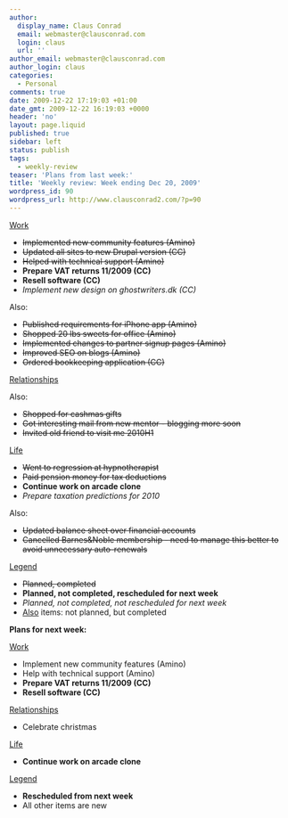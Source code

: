 ```yaml
---
author:
  display_name: Claus Conrad
  email: webmaster@clausconrad.com
  login: claus
  url: ''
author_email: webmaster@clausconrad.com
author_login: claus
categories:
  - Personal
comments: true
date: 2009-12-22 17:19:03 +01:00
date_gmt: 2009-12-22 16:19:03 +0000
header: 'no'
layout: page.liquid
published: true
sidebar: left
status: publish
tags:
  - weekly-review
teaser: 'Plans from last week:'
title: 'Weekly review: Week ending Dec 20, 2009'
wordpress_id: 90
wordpress_url: http://www.clausconrad2.com/?p=90
---
```

<u>Work</u>

*   <del>Implemented new community features (Amino)</del>
*   <del>Updated all sites to new Drupal version (CC)</del>
*   <del>Helped with technical support (Amino)</del>
*   **Prepare VAT returns 11/2009 (CC)**
*   **Resell software (CC)**
*   _Implement new design on ghostwriters.dk (CC)_

Also:

*   <del>Published requirements for iPhone app (Amino)</del>
*   <del>Shopped 20 lbs sweets for office (Amino)</del>
*   <del>Implemented changes to partner signup pages (Amino)</del>
*   <del>Improved SEO on blogs (Amino)</del>
*   <del>Ordered bookkeeping application (CC)</del>

<u>Relationships</u>

Also:

*   <del>Shopped for cashmas gifts</del>
*   <del>Got interesting mail from new mentor - blogging more soon</del>
*   <del>Invited old friend to visit me 2010H1</del>

<u>Life</u>

*   <del>Went to regression at hypnotherapist</del>
*   <del>Paid pension money for tax deductions</del>
*   **Continue work on arcade clone**
*   _Prepare taxation predictions for 2010_

Also:

*   <del>Updated balance sheet over financial accounts</del>
*   <del>Cancelled Barnes&Noble membership - need to manage this better to avoid unnecessary auto-renewals</del>

<u>Legend</u>

*   <del>Planned, completed</del>
*   **Planned, not completed, rescheduled for next week**
*   _Planned, not completed, not rescheduled for next week_
*   <u>Also</u> items: not planned, but completed

<a id="next-week"></a>**Plans for next week:**

<u>Work</u>

*   Implement new community features (Amino)
*   Help with technical support (Amino)
*   **Prepare VAT returns 11/2009 (CC)**
*   **Resell software (CC)**

<u>Relationships</u>

*   Celebrate christmas

<u>Life</u>

*   **Continue work on arcade clone**

<u>Legend</u>

*   **Rescheduled from next week**
*   All other items are new
